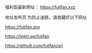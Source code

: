 福利饭最新网址：
https://fulifan.xyz

地址发布页
为防止迷路，请收藏好以下网址

https://fulifan.pro

https://linktr.ee/fulifan

https://github.com/fulifan/url
